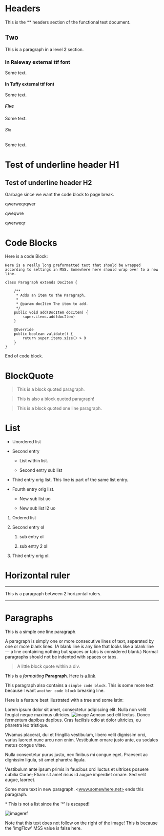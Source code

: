 <!--
    This is a comment!

    @PDFTitle("Test of PDFBox PDF generating")
    @PDFSubject("PDF generation")
    @PDFKeywords("Test inline")
    @PDFVersion(1.0)
    @PDFAuthor("Tommy Svensson")
    @PDFCopyright("Copyright (C) 2012 Natusoft AB")
    @PDFTitlePageImage("tommy.jpg:260.0:400.0")

-->
# Headers

This is the ** headers section of the functional test document.

## Two

This is a paragraph in a level 2 section.

### In Raleway external ttf font

Some text.

#### In Tuffy external ttf font

Some text.

##### Five

Some text.

###### Six

Some text.

Test of underline header H1
===========================

Test of underline header H2
---------------------------

Garbage since we want the code block to page break.

qwerweqrqwer

qweqwre

qwerweqr

# Code Blocks

Here is a code Block:

    Here is a really long preformatted text that should be wrapped according to settings in MSS. Somewhere here should wrap over to a new line. 
    
    class Paragraph extends DocItem {

        /**
         * Adds an item to the Paragraph.
         *
         * @param docItem The item to add.
         */
        public void add(DocItem docItem) {
            super.items.add(docItem)
        }

        @Override
        public boolean validate() {
            return super.items.size() > 0
        }
    }

End of code block.

# BlockQuote

> This is
> a block
> quoted paragraph.

> This is also
  a block quoted
  paragraph!

> This is a block quoted one line paragraph.

# List

* Unordered list

* Second entry

  * List within list.

  * Second entry sub list

* Third entry orig list.
  This line is part of the same list entry.

* Fourth entry orig list.

  * New sub list uo

  * New sub list l2 uo

1. Ordered list

1. Second entry ol

   1. sub entry ol

   1. sub entry 2 ol

1. Third entry orig ol.

# Horizontal ruler

---

This is a paragraph between 2 horizontal rulers.

---

# Paragraphs

This is a simple one line paragraph.

<div class="qaz">

A paragraph is simply one or more consecutive lines of text, separated by one or more blank lines.
(A blank line is any line that looks like a blank line — a line containing nothing but spaces or
tabs is considered blank.) Normal paragraphs should not be indented with spaces or tabs.

> A little block quote within a div.

</div>

This is a _formatting_ __Paragraph__. Here is [a link](http://to.somewhere.net/).

This paragraph
also contains a `simple code block`. This is some more text because I want `another code block` breaking line.

Here is a feature best illustrated with a tree and some latin:

<div class="rat">

Lorem ipsum dolor sit amet,
consectetur adipiscing elit. Nulla non velit feugiat neque maximus ultricies.
![image](http://download.natusoft.se/Images/test.png)
Aenean sed elit lectus. Donec fermentum dapibus dapibus.
Cras facilisis odio at dolor ultricies, eu pharetra leo tristique.

Vivamus placerat, dui et fringilla vestibulum, libero velit dignissim
orci, varius laoreet nunc arcu non enim. Vestibulum ornare justo ante, eu sodales metus congue vitae.

Nulla consectetur purus justo, nec
finibus mi congue eget. Praesent ac dignissim ligula, sit amet pharetra ligula.

Vestibulum ante ipsum primis in faucibus orci luctus et ultrices posuere cubilia Curae; Etiam sit amet risus id augue
imperdiet ornare. Sed velit augue, laoreet.

</div>

Some more text in new paragraph. <www.somewhere.net> ends this paragraph.

\* This is not a list since the \'\*\' is escaped!

![imageref]

Note that this text does not follow on the right of the image! This is because the 'imgFlow' MSS value is false here.

[imageref]: https://raw.githubusercontent.com/dcurtis/markdown-mark/master/png/32x20-solid.png

<!--

-->
